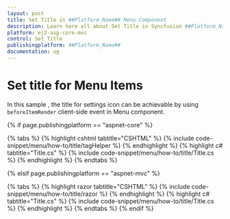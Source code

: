 ```yaml
---
layout: post
title: Set Title in ##Platform_Name## Menu Component
description: Learn here all about Set Title in Syncfusion ##Platform_Name## Menu component of Syncfusion Essential JS 2 and more.
platform: ej2-asp-core-mvc
control: Set Title
publishingplatform: ##Platform_Name##
documentation: ug
---
```


# Set title for Menu Items

In this sample , the title for settings icon  can be achievable by using `beforeItemRender`  client-side event in Menu component.

{% if page.publishingplatform == "aspnet-core" %}

{% tabs %}
{% highlight cshtml tabtitle="CSHTML" %}
{% include code-snippet/menu/how-to/title/tagHelper %}
{% endhighlight %}
{% highlight c# tabtitle="Title.cs" %}
{% include code-snippet/menu/how-to/title/Title.cs %}
{% endhighlight %}
{% endtabs %}

{% elsif page.publishingplatform == "aspnet-mvc" %}

{% tabs %}
{% highlight razor tabtitle="CSHTML" %}
{% include code-snippet/menu/how-to/title/razor %}
{% endhighlight %}
{% highlight c# tabtitle="Title.cs" %}
{% include code-snippet/menu/how-to/title/Title.cs %}
{% endhighlight %}
{% endtabs %}
{% endif %}

